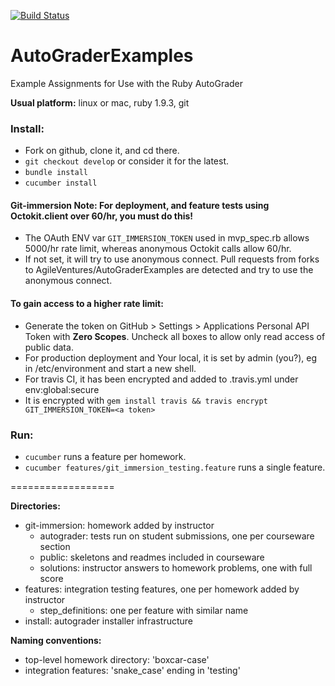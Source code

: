 [![Build Status](https://travis-ci.org/AgileVentures/AutoGraderExamples.png)](https://travis-ci.org/AgileVentures/AutoGraderExamples)

AutoGraderExamples
==================

Example Assignments for Use with the Ruby AutoGrader

**Usual platform:** linux or mac, ruby 1.9.3, git

### **Install:**
- Fork on github, clone it, and cd there.
- `git checkout develop` or consider it for the latest.
- `bundle install`
- `cucumber install`

#### **Git-immersion Note:** For deployment, and feature tests using Octokit.client over 60/hr, you must do this!
- The OAuth ENV var `GIT_IMMERSION_TOKEN` used in mvp_spec.rb allows 5000/hr rate limit, whereas anonymous Octokit calls allow 60/hr.
- If not set, it will try to use anonymous connect. Pull requests from forks to AgileVentures/AutoGraderExamples are detected and try to use the anonymous connect.

#### To gain access to a higher rate limit:
- Generate the token on GitHub > Settings > Applications Personal API  Token with **Zero Scopes**. Uncheck all boxes to allow only read access of public data.
- For production deployment and Your local, it is set by admin (you?), eg in /etc/environment and start a new shell.
- For travis CI, it has been encrypted and added to .travis.yml under env:global:secure
- It is encrypted with `gem install travis && travis encrypt GIT_IMMERSION_TOKEN=<a token>`

### **Run:**
- `cucumber` runs a feature per homework.
- `cucumber features/git_immersion_testing.feature` runs a single feature.

==================

**Directories:**
- git-immersion: homework added by instructor
  - autograder: tests run on student submissions, one per courseware section
  - public: skeletons and readmes included in courseware
  - solutions: instructor answers to homework problems, one with full score
- features: integration testing features, one per homework added by instructor
  - step_definitions: one per feature with similar name
- install: autograder installer infrastructure

**Naming conventions:**
 - top-level homework directory: 'boxcar-case'
 - integration features: 'snake_case' ending in 'testing'
